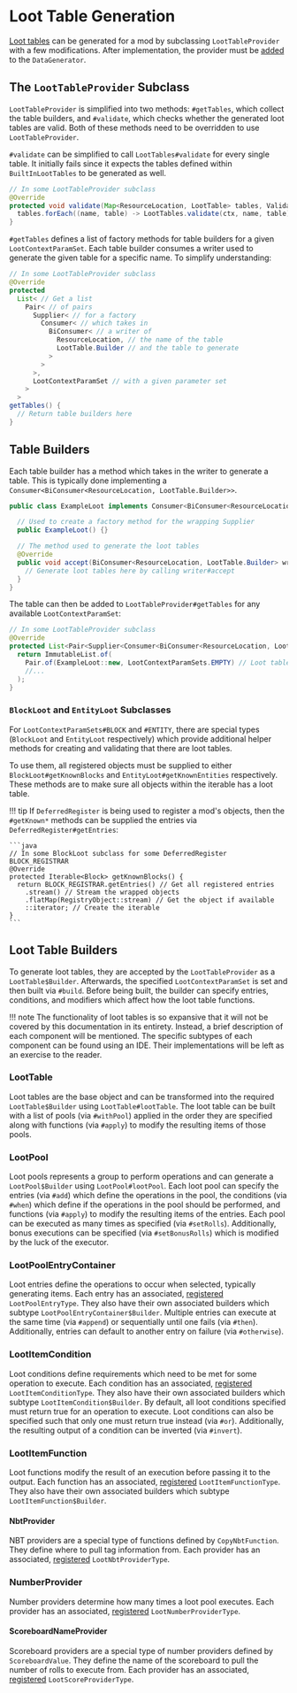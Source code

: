 Loot Table Generation
=====================

[Loot tables][loottable] can be generated for a mod by subclassing `LootTableProvider` with a few modifications. After implementation, the provider must be [added][datagen] to the `DataGenerator`.

The `LootTableProvider` Subclass
--------------------------------

`LootTableProvider` is simplified into two methods: `#getTables`, which collect the table builders, and `#validate`, which checks whether the generated loot tables are valid. Both of these methods need to be overridden to use `LootTableProvider`.

`#validate` can be simplified to call `LootTables#validate` for every single table. It initially fails since it expects the tables defined within `BuiltInLootTables` to be generated as well.

```java
// In some LootTableProvider subclass
@Override
protected void validate(Map<ResourceLocation, LootTable> tables, ValidationContext ctx) {
  tables.forEach((name, table) -> LootTables.validate(ctx, name, table));
}
```

`#getTables` defines a list of factory methods for table builders for a given `LootContextParamSet`. Each table builder consumes a writer used to generate the given table for a specific name. To simplify understanding:

```java
// In some LootTableProvider subclass
@Override
protected
  List< // Get a list
    Pair< // of pairs
      Supplier< // for a factory
        Consumer< // which takes in
          BiConsumer< // a writer of
            ResourceLocation, // the name of the table
            LootTable.Builder // and the table to generate
          >
        >
      >,
      LootContextParamSet // with a given parameter set
    >
  >
getTables() {
  // Return table builders here
}
```

Table Builders
--------------

Each table builder has a method which takes in the writer to generate a table. This is typically done implementing a `Consumer<BiConsumer<ResourceLocation, LootTable.Builder>>`.

```java
public class ExampleLoot implements Consumer<BiConsumer<ResourceLocation, LootTable.Builder>> {

  // Used to create a factory method for the wrapping Supplier
  public ExampleLoot() {}

  // The method used to generate the loot tables
  @Override
  public void accept(BiConsumer<ResourceLocation, LootTable.Builder> writer) {
    // Generate loot tables here by calling writer#accept
  }
}
```

The table can then be added to `LootTableProvider#getTables` for any available `LootContextParamSet`:

```java
// In some LootTableProvider subclass
@Override
protected List<Pair<Supplier<Consumer<BiConsumer<ResourceLocation, LootTable.Builder>>>, LootContextParamSet>> getTables() {
  return ImmutableList.of(
    Pair.of(ExampleLoot::new, LootContextParamSets.EMPTY) // Loot table builder for the 'empty' parameter set
    //...
  );
}
```

### `BlockLoot` and `EntityLoot` Subclasses

For `LootContextParamSets#BLOCK` and `#ENTITY`, there are special types (`BlockLoot` and `EntityLoot` respectively) which provide additional helper methods for creating and validating that there are loot tables.

To use them, all registered objects must be supplied to either `BlockLoot#getKnownBlocks` and `EntityLoot#getKnownEntities` respectively. These methods are to make sure all objects within the iterable has a loot table.

!!! tip
    If `DeferredRegister` is being used to register a mod's objects, then the `#getKnown*` methods can be supplied the entries via `DeferredRegister#getEntries`:

    ```java
    // In some BlockLoot subclass for some DeferredRegister BLOCK_REGISTRAR
    @Override
    protected Iterable<Block> getKnownBlocks() {
      return BLOCK_REGISTRAR.getEntries() // Get all registered entries
        .stream() // Stream the wrapped objects
        .flatMap(RegistryObject::stream) // Get the object if available
        ::iterator; // Create the iterable
    }
    ```

Loot Table Builders
-------------------

To generate loot tables, they are accepted by the `LootTableProvider` as a `LootTable$Builder`. Afterwards, the specified `LootContextParamSet` is set and then built via `#build`. Before being built, the builder can specify entries, conditions, and modifiers which affect how the loot table functions.

!!! note
    The functionality of loot tables is so expansive that it will not be covered by this documentation in its entirety. Instead, a brief description of each component will be mentioned. The specific subtypes of each component can be found using an IDE. Their implementations will be left as an exercise to the reader.

### LootTable

Loot tables are the base object and can be transformed into the required `LootTable$Builder` using `LootTable#lootTable`. The loot table can be built with a list of pools (via `#withPool`) applied in the order they are specified along with functions (via `#apply`) to modify the resulting items of those pools.

### LootPool

Loot pools represents a group to perform operations and can generate a  `LootPool$Builder` using `LootPool#lootPool`. Each loot pool can specify the entries (via `#add`) which define the operations in the pool, the conditions (via `#when`) which define if the operations in the pool should be performed, and functions (via `#apply`) to modify the resulting items of the entries. Each pool can be executed as many times as specified (via `#setRolls`). Additionally, bonus executions can be specified (via `#setBonusRolls`) which is modified by the luck of the executor.

### LootPoolEntryContainer

Loot entries define the operations to occur when selected, typically generating items. Each entry has an associated, [registered] `LootPoolEntryType`. They also have their own associated builders which subtype `LootPoolEntryContainer$Builder`. Multiple entries can execute at the same time (via `#append`) or sequentially until one fails (via `#then`). Additionally, entries can default to another entry on failure (via `#otherwise`).

### LootItemCondition

Loot conditions define requirements which need to be met for some operation to execute. Each condition has an associated, [registered] `LootItemConditionType`. They also have their own associated builders which subtype `LootItemCondition$Builder`. By default, all loot conditions specified must return true for an operation to execute. Loot conditions can also be specified such that only one must return true instead (via `#or`). Additionally, the resulting output of a condition can be inverted (via `#invert`).

### LootItemFunction

Loot functions modify the result of an execution before passing it to the output. Each function has an associated, [registered] `LootItemFunctionType`. They also have their own associated builders which subtype `LootItemFunction$Builder`.

#### NbtProvider

NBT providers are a special type of functions defined by `CopyNbtFunction`. They define where to pull tag information from. Each provider has an associated, [registered] `LootNbtProviderType`.

### NumberProvider

Number providers determine how many times a loot pool executes. Each provider has an associated, [registered] `LootNumberProviderType`.

#### ScoreboardNameProvider

Scoreboard providers are a special type of number providers defined by `ScoreboardValue`. They define the name of the scoreboard to pull the number of rolls to execute from. Each provider has an associated, [registered] `LootScoreProviderType`.

[loottable]: ../../resources/server/loottables.md
[datagen]: ../index.md#data-providers
[registered]: ../../concepts/registries.md#registries-that-arent-forge-registries
